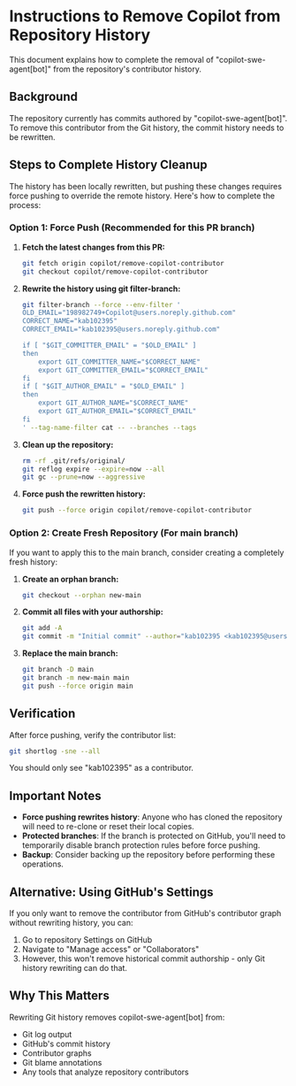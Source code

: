 # Instructions to Remove Copilot from Repository History

This document explains how to complete the removal of "copilot-swe-agent[bot]" from the repository's contributor history.

## Background

The repository currently has commits authored by "copilot-swe-agent[bot]". To remove this contributor from the Git history, the commit history needs to be rewritten.

## Steps to Complete History Cleanup

The history has been locally rewritten, but pushing these changes requires force pushing to override the remote history. Here's how to complete the process:

### Option 1: Force Push (Recommended for this PR branch)

1. **Fetch the latest changes from this PR:**
   ```bash
   git fetch origin copilot/remove-copilot-contributor
   git checkout copilot/remove-copilot-contributor
   ```

2. **Rewrite the history using git filter-branch:**
   ```bash
   git filter-branch --force --env-filter '
   OLD_EMAIL="198982749+Copilot@users.noreply.github.com"
   CORRECT_NAME="kab102395"
   CORRECT_EMAIL="kab102395@users.noreply.github.com"
   
   if [ "$GIT_COMMITTER_EMAIL" = "$OLD_EMAIL" ]
   then
       export GIT_COMMITTER_NAME="$CORRECT_NAME"
       export GIT_COMMITTER_EMAIL="$CORRECT_EMAIL"
   fi
   if [ "$GIT_AUTHOR_EMAIL" = "$OLD_EMAIL" ]
   then
       export GIT_AUTHOR_NAME="$CORRECT_NAME"
       export GIT_AUTHOR_EMAIL="$CORRECT_EMAIL"
   fi
   ' --tag-name-filter cat -- --branches --tags
   ```

3. **Clean up the repository:**
   ```bash
   rm -rf .git/refs/original/
   git reflog expire --expire=now --all
   git gc --prune=now --aggressive
   ```

4. **Force push the rewritten history:**
   ```bash
   git push --force origin copilot/remove-copilot-contributor
   ```

### Option 2: Create Fresh Repository (For main branch)

If you want to apply this to the main branch, consider creating a completely fresh history:

1. **Create an orphan branch:**
   ```bash
   git checkout --orphan new-main
   ```

2. **Commit all files with your authorship:**
   ```bash
   git add -A
   git commit -m "Initial commit" --author="kab102395 <kab102395@users.noreply.github.com>"
   ```

3. **Replace the main branch:**
   ```bash
   git branch -D main
   git branch -m new-main main
   git push --force origin main
   ```

## Verification

After force pushing, verify the contributor list:

```bash
git shortlog -sne --all
```

You should only see "kab102395" as a contributor.

## Important Notes

- **Force pushing rewrites history**: Anyone who has cloned the repository will need to re-clone or reset their local copies.
- **Protected branches**: If the branch is protected on GitHub, you'll need to temporarily disable branch protection rules before force pushing.
- **Backup**: Consider backing up the repository before performing these operations.

## Alternative: Using GitHub's Settings

If you only want to remove the contributor from GitHub's contributor graph without rewriting history, you can:

1. Go to repository Settings on GitHub
2. Navigate to "Manage access" or "Collaborators"
3. However, this won't remove historical commit authorship - only Git history rewriting can do that.

## Why This Matters

Rewriting Git history removes copilot-swe-agent[bot] from:
- Git log output
- GitHub's commit history
- Contributor graphs
- Git blame annotations
- Any tools that analyze repository contributors
